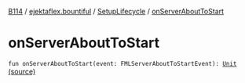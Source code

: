 [B114](../../index.md) / [ejektaflex.bountiful](../index.md) / [SetupLifecycle](index.md) / [onServerAboutToStart](./on-server-about-to-start.md)

# onServerAboutToStart

`fun onServerAboutToStart(event: FMLServerAboutToStartEvent): `[`Unit`](https://kotlinlang.org/api/latest/jvm/stdlib/kotlin/-unit/index.html) [(source)](https://github.com/ejektaflex/Bountiful/tree/develop/src/main/kotlin/ejektaflex/bountiful/SetupLifecycle.kt#L164)